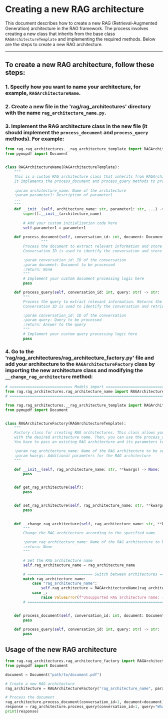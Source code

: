 # Creating a new RAG architecture
This document describes how to create a new RAG (Retrieval-Augmented Generation) architecture in the RAG framework. The process involves creating a new class that inherits from the base class `RAGArchitectureTemplate` and implementing the required methods. Below are the steps to create a new RAG architecture.

---

## To create a new RAG architecture, follow these steps:
### 1. Specify how you want to name your architecture, for example, `RAGArchitectureName`.
### 2. Create a new file in the 'rag/rag_architectures' directory with the name `rag_architecture_name.py`.
### 3. Implement the RAG architecture class in the new file (it should implement the `process_document` and `process_query` methods). For example:
```python
from rag.rag_architectures.__rag_architecture_template import RAGArchitectureTemplate
from pymupdf import Document


class RAGArchitectureName(RAGArchitectureTemplate):
    """
    This is a custom RAG architecture class that inherits from RAGArchitectureTemplate.
    It implements the process_document and process_query methods to provide custom processing logic.
    
    :param architecture_name: Name of the architecture
    :param parameter1: Description of parameter1
    ...
    """
    def __init__(self, architecture_name: str, parameter1: str, ...) -> None:
        super().__init__(architecture_name)
        
        # Add your custom initialization code here
        self.parameter1 = parameter1
        
    def process_document(self, conversation_id: int, document: Document) -> str:
                """
        Process the document to extract relevant information and store it in the vector database.
        Conversation ID is used to identify the conversation and store the document in the correct vector database collection.

        :param conversation_id: ID of the conversation
        :param document: Document to be processed
        :return: None
        """
        # Implement your custom document processing logic here
        pass

    def process_query(self, conversation_id: int, query: str) -> str:
        """
        Process the query to extract relevant information. Returns the answer to the query based on the processed document.
        Conversation ID is used to identify the conversation and retrieve the relevant informations from the vector database collection.

        :param conversation_id: ID of the conversation
        :param query: Query to be processed
        :return: Answer to the query
        """
        # Implement your custom query processing logic here
        pass
```
### 4. Go to the 'rag/rag_architectures/rag_architecture_factory.py' file and add your architecture to the `RAGArchitectureFactory` class by importing the new architecture class and modifying the `__change_rag_architecture` method:
```python
# ============================ Models import ===========================
from rag.rag_architectures.rag_architecture_name import RAGArchitectureName
# ======================================================================

from rag.rag_architectures.__rag_architecture_template import RAGArchitectureTemplate
from pymupdf import Document


class RAGArchitectureFactory(RAGArchitectureTemplate):
    """
    Factory class for creating RAG architectures. This class allows you to set the RAG architecture by calling the set_rag_architecture method
    with the desired architecture name. Then, you can use the process_document and process_query methods to process documents and queries.
    You have to pass an existing RAG architecture and its parameters to the constructor.

    :param rag_architecture_name: Name of the RAG architecture to be set
    :param kwargs: Additional parameters for the RAG architecture
    """

    def __init__(self, rag_architecture_name: str, **kwargs) -> None:
        pass 


    def get_rag_architecture(self):
        pass


    def set_rag_architecture(self, rag_architecture_name: str, **kwargs) -> None:
        pass
        

    def __change_rag_architecture(self, rag_architecture_name: str, **kwargs) -> None:
        """
        Change the RAG architecture according to the specified name.

        :param rag_architecture_name: Name of the RAG architecture to be set
        :return: None
        """

        # Set the RAG architecture name
        self.rag_architecture_name = rag_architecture_name

        # ============================= Switch between architectures =============================
        match rag_architecture_name:
            case "rag_architecture_name":
                self.rag_architecture = RAGArchitectureName(rag_architecture_name, **kwargs)
            case _:
                raise ValueError(f"Unsupported RAG architecture name: {rag_architecture_name}. Please use a valid RAG architecture name.")
        # ======================================================================================


    def process_document(self, conversation_id: int, document: Document) -> None:
        pass

    def process_query(self, conversation_id: int, query: str) -> str:
        pass
```
## Usage of the new RAG architecture
```python
from rag.rag_architectures.rag_architecture_factory import RAGArchitectureFactory
from pymupdf import Document

document = Document("path/to/document.pdf")

# Create a new RAG architecture
rag_architecture = RAGArchitectureFactory("rag_architecture_name", parameter1="value1")

# Process the document
rag_architecture.process_document(conversation_id=1, document=document)
response = rag_architecture.process_query(conversation_id=1, query="What is the capital of France?")
print(response)
```
